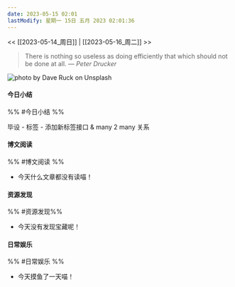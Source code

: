 ```yaml
---
date: 2023-05-15 02:01
lastModify: 星期一 15日 五月 2023 02:01:36
---
```


<< [[2023-05-14_周日]] | [[2023-05-16_周二]] >>

> There is nothing so useless as doing efficiently that which should not be done at all.
> — <cite>Peter Drucker</cite>

![photo by Dave Ruck on Unsplash](https://images.unsplash.com/photo-1541584043451-7e04c389e7fb?crop=entropy&cs=srgb&fm=jpg&ixid=M3wzNjM5Nzd8MHwxfHJhbmRvbXx8fHx8fHx8fDE2ODQwODczMDF8&ixlib=rb-4.0.3&q=85&w=200&h=200)

#### 今日小结
%% #今日小结 %%


毕设 - 标签 - 添加新标签接口 & many 2 many 关系

#### 博文阅读
%% #博文阅读 %%

- 今天什么文章都没有读喵！

#### 资源发现
%% #资源发现%%

- 今天没有发现宝藏呢！

#### 日常娱乐
%% #日常娱乐 %%

- 今天摸鱼了一天喵！

